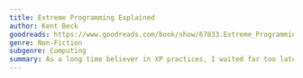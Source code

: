 ```yaml
---
title: Extreme Programming Explained
author: Kent Beck
goodreads: https://www.goodreads.com/book/show/67833.Extreme_Programming_Explained
genre: Non-Fiction
subgenre: Computing
summary: As a long time believer in XP practices, I waited far too late to go back and read this book. The overarching theme I took away is one of treating software development as a creative, human endeavour.
---
```

